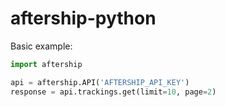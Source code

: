 aftership-python
================

Basic example:
```python
import aftership

api = aftership.API('AFTERSHIP_API_KEY')
response = api.trackings.get(limit=10, page=2)
```